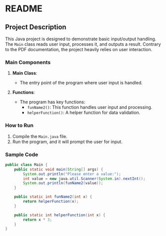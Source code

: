 
# README

## Project Description

This Java project is designed to demonstrate basic input/output handling. The `Main` class reads user input, processes it, and outputs a result. Contrary to the PDF documentation, the project heavily relies on user interaction.

### Main Components

1. **Main Class**:
   - The entry point of the program where user input is handled.

2. **Functions**:
   - The program has key functions:
     - `funName2()`: This function handles user input and processing.
     - `helperFunction()`: A helper function for data validation.

### How to Run

1. Compile the `Main.java` file.
2. Run the program, and it will prompt the user for input.

### Sample Code

```java
public class Main {
    public static void main(String[] args) {
        System.out.println("Please enter a value:");
        int value = new java.util.Scanner(System.in).nextInt();
        System.out.println(funName2(value));
    }

    public static int funName2(int x) {
        return helperFunction(x);
    }

    public static int helperFunction(int x) {
        return x * 3;
    }
}
```
